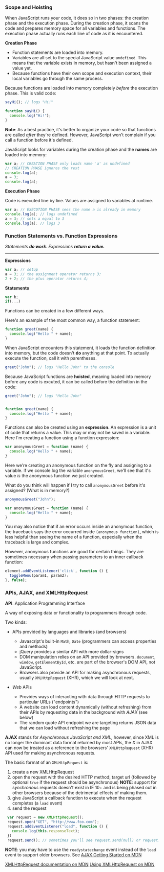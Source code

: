 ### Scope and Hoisting
When JavaScript runs your code, it does so in two phases: the creation phase and the execution phase. During the creation phase, it scans the code and prepares memory space for all variables and functions. The execution phase actually runs each line of code as it is encountered.

**Creation Phase**
- Function statements are loaded into memory.
- Variables are all set to the special JavaScript value `undefined`. This means that the variable exists in memory, but hasn't been assigned a value yet.
- Because functions have their own scope and execution context, their local variables go through the same process.  

Because functions are loaded into memory completely _before_ the execution phase. This is valid code:

```javascript
sayHi(); // logs "Hi!"

function sayHi() {
  console.log("Hi!");
}
```
**Note**: As a best practice, it's better to organize your code so that functions are called _after_ they're defined. However, JavaScript won't complain if you call a function before it's defined.

JavaScript looks for variables during the creation phase and the **names** are loaded into memory:

```javascript
var a; // CREATION PHASE only loads name 'a' as undefined
// CREATION PHASE ignores the rest
console.log(a);
a = 3;
console.log(a);
```

**Execution Phase**

Code is executed line by line. Values are assigned to variables at runtime.

```javascript
var a; // EXECUTION PHASE sees the name a is already in memory
console.log(a); // logs undefined
a = 3; // sets a equal to 3
console.log(a); // logs 3
```


### Function Statements vs. Function Expressions

*Statements __do work__*. *Expressions __return a value.__*

---

**Expressions**
```javascript
var a; // setup
a = 3; // the assignment operator returns 3;
2 + 2; // the plus operator returns 4;
```

**Statements**
```javascript
var b;
if(...)
```
Functions can be created in a few different ways.

Here's an example of the most common way, a function statement:

```javascript
function greet(name) {
  console.log("Hello " + name);
}
```

When JavaScript encounters this statement, it loads the function definition into memory, but the code doesn't __do__ anything at that point. To actually execute the function, call it with parentheses.

```javascript
greet("John"); // logs "Hello John" to the console
```

Because JavaScript functions are __hoisted__, meaning loaded into memory before any code is excuted, it can be called before the definition in the code:

```javascript
greet("John"); // logs "Hello John"


function greet(name) {
  console.log("Hello " + name);
}
```

Functions can also be created using an **expression**. An expression is a unit of code that returns a value. This may or may not be saved in a variable. Here I'm creating a function using a function expression:

```javascript
var anonymousGreet = function (name) {
  console.log("Hello " + name);
}
```

Here we're creating an anonymous function on the fly and assigning to a variable. If we console.log the variable `anonymousGreet`, we'll see that it's value _is_ the anonymous function we just created.

What do you think will happen if I try to call `anonymousGreet` before it's assigned? (What is in memory?)

```javascript
anonymousGreet("John");

var anonymousGreet = function (name) {
  console.log("Hello " + name);
}
```

You may also notice that if an error occurs inside an anonymous function, the traceback says the error occurred inside `(anonymous function)`, which is less helpful than seeing the name of a function, especially when the traceback is large and complex.

However, anonymous functions are good for certain things. They are sometimes necessary when passing parameters to an inner callback function:

```javascript
element.addEventListener('click', function () {
  toggleMenu(param1, param2);
}, false);
```

### APIs, AJAX, and XMLHttpRequest

**API**: Application Programming Interface

A way of exposing data or functionality to programmers through code.

Two kinds:

- APIs provided by languages and libraries (and browsers)
  * Javascript's built-in `Math`, `Date` (programmers can access properties and methods)
  * jQuery provides a similar API with more dollar-signs
  * DOM manipulation relies on an API provided by browsers. `document`, `window`, `getElementById`, etc. are part of the browser's DOM API, not JavaScript.
  * Browsers also provide an API for making asynchronous requests, usually `XMLHttpRequest` (XHR), which we will look at next.

- _Web_ APIs
  * Provides ways of interacting with data through HTTP requests to particular URLs ("endpoints")
  * A website can load content dynamically (without refreshing) from their APIs by requesting data in the background with _AJAX_ (see below)
  * The random quote API endpoint we are targeting returns JSON data that we can load without refreshing the page

**AJAX** stands for _Asynchronous JavaScript and XML_, however, since XML is no longer the dominant data format returned by most APIs, the _X_ in AJAX can now be treated as a reference to the browsers' `XMLHttpRequest` (XHR) API used for making asynchronous requests.

The basic format of an `XMLHttpRequest` is:
  1) create a new XMLHttpRequest
  2) open the request with the desired HTTP method, target url (followed by optional `true` if the request should be asynchronous)
    **NOTE**: support for _synchronous_ requests doesn't exist in IE 10+ and is being phased out in other browsers because of the detrimental effects of making them.
  3) give JavaScript a callback function to execute when the request completes (a `load` event)
  4) send the request

```javascript
 var request = new XMLHttpRequest();
 request.open("GET", "http://www.foo.com");
 request.addEventListener("load", function () {
   console.log(this.responseText);
 })
 request.send(); // sometimes you'll see request.send(null) or request.send(someVar=someValue)
```

**NOTE**: you may have to use the `readystatechange` event instead of the `load` event to support older browsers.
See [AJAX Getting Started on MDN](https://developer.mozilla.org/en-US/docs/AJAX/Getting_Started)

[XMLHttpRequest documentation on MDN](https://developer.mozilla.org/en-US/docs/Web/API/XMLHttpRequest)
[Using XMLHttpRequest on MDN](https://developer.mozilla.org/en-US/docs/Web/API/XMLHttpRequest/Using_XMLHttpRequest)
